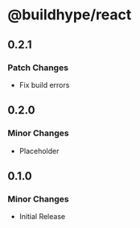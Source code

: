 # @buildhype/react

## 0.2.1

### Patch Changes

- Fix build errors

## 0.2.0

### Minor Changes

- Placeholder

## 0.1.0

### Minor Changes

- Initial Release
